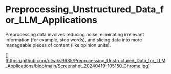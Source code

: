 # Preprocessing_Unstructured_Data_for_LLM_Applications
Preprocessing data involves reducing noise, eliminating irrelevant information (for example, stop words), and slicing data into more manageable pieces of content (like opinion units).

[][https://github.com/ritwiks9635/Preprocessing_Unstructured_Data_for_LLM_Applications/blob/main/Screenshot_20240419-105150_Chrome.jpg]
